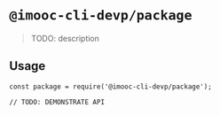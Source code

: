 # `@imooc-cli-devp/package`

> TODO: description

## Usage

```
const package = require('@imooc-cli-devp/package');

// TODO: DEMONSTRATE API
```
